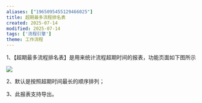 ```yaml
---
aliases: ["1965095455129466025"]
title: 超期最多流程排名表
created: 2025-07-14
modified: 2025-07-14
tags: ['流程引擎']
theme: 工作流程
---
```


1、【超期最多流程排名表】是用来统计流程超期时间的报表，功能页面如下图所示

![](4dbf8d96ac261d513de3ea4df66b80dd.jpg)

2、默认是按照超期时间最长的顺序排列；

3、此报表支持导出。